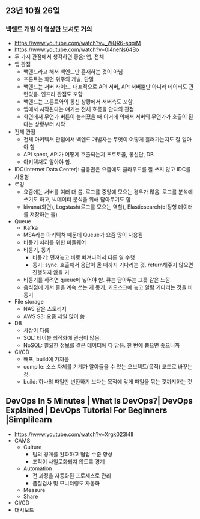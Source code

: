 ## 23년 10월 26일

### 백엔드 개발 이 영상만 보셔도 거의
- https://www.youtube.com/watch?v=_WQR6-sqqjM
- https://www.youtube.com/watch?v=0l4neNs64Bo
- 두 가지 관점에서 생각하면 좋음: 앱, 전체
- 앱 관점
    - 백엔드라고 해서 백엔드만 존재하는 것이 아님
    - 프론트는 화면 위주의 개발, 단말
    - 백엔드는 서버 사이드. 대표적으로 API 서버, API 서버뿐만 아니라 데이터도 관련있음. 인프라 관점도 포함
    - 백엔드는 프론트와의 통신 상황에서 서버측도 포함.
    - 앱에서 시작된다는 얘기는 전체 흐름을 안다의 관점
    - 화면에서 무언가 버튼이 눌러졌을 때 이거에 의해서 서버의 무언가가 호출이 된다는 상황부터 시작
- 전체 관점
    - 전체 아키텍쳐 관점에서 백엔드 개발자는 무엇이 어떻게 흘러가는지도 잘 알아야 함
    - API spect, API가 어떻게 호출되는지 프로토콜, 통신단, DB
    - 아키텍쳐도 알아야 함.
- IDC(Internet Data Center): 금융권은 요즘에도 클라우드를 잘 쓰지 않고 IDC를 사용함
- 로깅
    - 요즘에는 서버를 여러 대 씀. 로그를 중앙에 모으는 경우가 많음. 로그를 분석에 쓰기도 하고, 빅데이터 분석을 위해 담아두기도 함
    - kivana(화면), Logstash(로그를 모으는 역할), Elasticsearch(비정형 데이터를 저장하는 툴)
- Queue
    - Kafka
    - MSA라는 아키텍쳐 때문에 Queue가 요즘 많이 사용됨
    - 비동기 처리를 위한 미들웨어
    - 비동기, 동기
        - 비동기: 던져놓고 바로 빠져나와서 다른 일 수행
        - 동기: sync. 호출해서 응답이 올 때까지 기다리는 것. return해주지 않으면 진행하지 않을 거
    - 비동기를 하려면 queue에 넣어야 함. 큐는 담아두는 그릇 같은 느낌. 
    - 음식점에 가서 줄을 계속 쓰는 게 동기, 키오스크에 놓고 알람 기다리는 것을 비동기
- File storage
    - NAS 같은 스토리지
    - AWS S3: 요즘 제일 많이 씀
- DB
    - 사상이 다름
    - SQL: 테이블 최적화에 관심이 많음. 
    - NoSQL: 필요한 정보를 같은 데이터에 다 담음. 한 번에 뽑으면 좋으니까
- CI/CD
    - 배포, build에 가까움
    - compile: 소스 자체를 기계가 알아들을 수 있는 오브젝트(목적) 코드로 바꾸는 것.
    - build: 하나의 파일만 변환하기 보다는 목적에 맞게 파일을 묶는 것까지하는 것

## DevOps In 5 Minutes | What Is DevOps?| DevOps Explained | DevOps Tutorial For Beginners |Simplilearn
- https://www.youtube.com/watch?v=Xrgk023l4lI
- CAMS
    - Culture
        - 팀의 경계를 완화하고 협업 수준 향상
        - 조직이 사일로화되지 않도록 경계
    - Automation
        - 전 과정을 자동화된 프로세스로 관리
        - 품질검사 및 모니터링도 자동화
    - Measure
    - Share
- CI/CD
- 대시보드